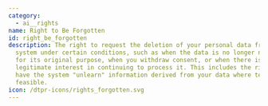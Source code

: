 ```yaml
---
category:
  - ai__rights
name: Right to Be Forgotten
id: right_be_forgotten
description: The right to request the deletion of your personal data from an AI
  system under certain conditions, such as when the data is no longer necessary
  for its original purpose, when you withdraw consent, or when there is no
  legitimate interest in continuing to process it. This includes the right to
  have the system "unlearn" information derived from your data where technically
  feasible.
icon: /dtpr-icons/rights_forgotten.svg
---
```

